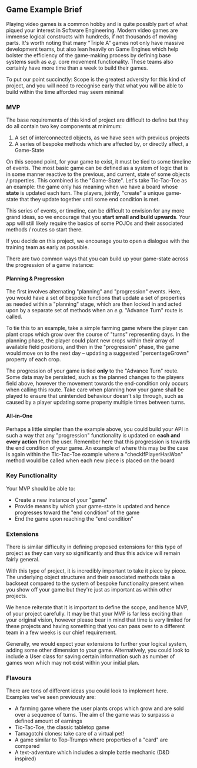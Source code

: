## Game Example Brief

Playing video games is a common hobby and is quite possibly part of what piqued your interest in Software Engineering. Modern video games are immense logical constructs with hundreds, if not thousands of moving parts. It's worth noting that many "Triple A" games not only have massive development teams, but also lean heavily on Game Engines which help bolster the efficiency of the game-making process by defining base systems such as *e.g.* core movement functionality. These teams also certainly have more time than a week to build their games.

To put our point succinctly: Scope is the greatest adversity for this kind of project, and you will need to recognise early that what you will be able to build within the time afforded may seem minimal

### MVP

The base requirements of this kind of project are difficult to define but they do all contain two key components at minimum:

1.  A set of interconnected objects, as we have seen with previous projects
2. A series of bespoke methods which are affected by, or directly affect, a Game-State

On this second point, for your game to exist, it must be tied to some timeline of events. The most basic game can be defined as a system of logic that is in some manner reactive to the previous, and current, state of some objects / properties. This combined is the "Game-State". Let's take  Tic-Tac-Toe as an example: the game only has meaning when we have a board whose **state** is updated each turn. The players, jointly, "create" a unique game-state that they update together until some end condition is met.

This series of events, or timeline, can be difficult to envision for any more grand ideas, so we encourage that you **start small and build upwards**. Your app will still likely require the basics of some POJOs and their associated methods / routes so start there.

If you decide on this project, we encourage you to open a dialogue with the training team as early as possible.

There are two common ways that you can build up your game-state across the progression of a game instance:

#### Planning & Progression

The first involves alternating "planning" and "progression" events. Here, you would have a set of bespoke functions that update a set of properties as needed within a "planning" stage, which are then locked in and acted upon by a separate set of methods when an *e.g.* "Advance Turn" route is called.

To tie this to an example, take a simple farming game where the player can plant crops which grow over the course of "turns" representing days. In the planning phase, the player could plant new crops within their array of available field positions, and then in the "progression" phase, the game would move on to the next day – updating a suggested "percentageGrown" property of each crop.

The progression of your game is tied **only** to the "Advance Turn" route. Some data may be persisted, such as the planned changes to the players field above, however the movement towards the end-condition only occurs when calling this route. Take care when planning how your game shall be played to ensure that unintended behaviour doesn't slip through, such as caused by a player updating some property multiple times between turns.

#### All-in-One

Perhaps a little simpler than the example above, you could build your API in such a way that any "progression" functionality is updated on **each and every action** from the user. Remember here that this progression is towards the end condition of your game. An example of where this may be the case is again within the Tic-Tac-Toe example where a "checkIfPlayerHasWon" method would be called when each new piece is placed on the board

### Key Functionality

Your MVP should be able to:

* Create a new instance of your "game"
* Provide means by which your game-state is updated and hence progresses toward the "end condition" of the game
* End the game upon reaching the "end condition"

### Extensions

There is similar difficulty in defining proposed extensions for this type of project as they can vary so significantly and thus this advice will remain fairly general.

With this type of project, it is incredibly important to take it piece by piece. The underlying object structures and their associated methods take a backseat compared to the system of bespoke functionality present when you show off your game but they're just as important as within other projects.

We hence reiterate that it is important to define the scope, and hence MVP, of your project carefully. It may be that your MVP is far less exciting than your original vision, however please bear in mind that time is very limited for these projects and having something that you can pass over to a different team in a few weeks is our chief requirement.

Generally, we would expect your extensions to further your logical system, adding some other dimension to your game. Alternatively, you could look to include a User class for saving certain information such as number of games won which may not exist within your initial plan.

### Flavours

There are tons of different ideas you could look to implement here. Examples we've seen previously are:

- A farming game where the user plants crops which grow and are sold over a sequence of turns. The aim of the game was to surpasss a defined amount of earnings
- Tic-Tac-Toe, the classic tabletop game
- Tamagotchi clones: take care of a virtual pet!
- A game similar to Top-Trumps where properties of a "card" are compared
- A text-adventure which includes a simple battle mechanic (D&D inspired)